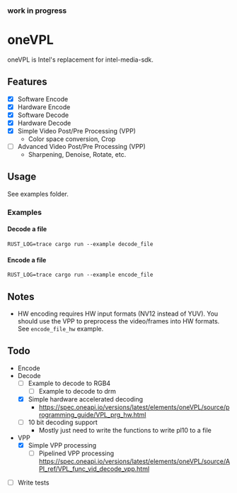 ### work in progress

# oneVPL
oneVPL is Intel's replacement for intel-media-sdk.

## Features
- [X] Software Encode
- [x] Hardware Encode
- [x] Software Decode
- [x] Hardware Decode
- [x] Simple Video Post/Pre Processing (VPP)
    - Color space conversion, Crop
- [ ] Advanced Video Post/Pre Processing (VPP)
    - Sharpening, Denoise, Rotate, etc.


## Usage
See examples folder.


### Examples

#### Decode a file
```
RUST_LOG=trace cargo run --example decode_file
```

#### Encode a file
```
RUST_LOG=trace cargo run --example encode_file
```

## Notes
- HW encoding requires HW input formats (NV12 instead of YUV). You should use the VPP to preprocess the video/frames into HW formats. See `encode_file_hw` example.

## Todo
- Encode
- Decode
    - [ ] Example to decode to RGB4
        - [ ] Example to decode to drm
    - [x] Simple hardware accelerated decoding
        - https://spec.oneapi.io/versions/latest/elements/oneVPL/source/programming_guide/VPL_prg_hw.html
    - [ ] 10 bit decoding support
        - Mostly just need to write the functions to write pl10 to a file
- VPP
    - [x] Simple VPP processing
        - [ ] Pipelined VPP processing https://spec.oneapi.io/versions/latest/elements/oneVPL/source/API_ref/VPL_func_vid_decode_vpp.html
- [ ] Write tests

